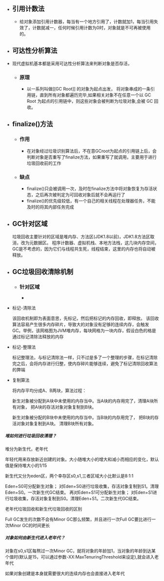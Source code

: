 - ## 引用计数法
	- 给对象添加引用计数器，每当有一个地方引用了，计数就加1，每当引用失效了，计数就减一，任何时候引用计数为0时，对象就是不可再被使用的。
- ## 可达性分析算法
- 现代虚拟机基本都是采用可达性分析算法来判断对象是否存活，
	- ### 原理
		- 以一系列叫做[[GC Root]]  的对象为起点出发， 将对象串成的一条引用链，直到所有对象都遍历完毕,如果相关对象不在任意一个以 GC Root 为起点的引用链中，则这些对象会被判断为垃圾对象,会被 GC 回收。
- ## finalize()方法
	- ### 作用
		- 在对象经过垃圾识别算法后，不在意GCroot为起点的引用链上后，会判断对象是否重写了finalize方法，如果重写了就调用，主要用于进行垃圾回收前的工作
	- ### 缺点
		- finalize()只会被调用一次，及时在finalize方法中将对象恢复为存活状态，之后再次被判定为可回收对象后就不会再运行了
		- finalize()的优先级较低，有一个自己的相关线程在处理器任务，不能及时的将其内部任务完成
- ## GC针对区域
  
    垃圾回收主要针对的区域是堆内存、方法区(JDK1.8以前)，JDK1.8方法区取消，改为元数据区。
    程序计数器、虚拟机栈、本地方法栈，这几块内存空间，GC是不考虑的，因为它们与线程共生死，线程结束，这里的内存也将自动被释放。
- ## GC垃圾回收清除机制
	- ### 针对区域
		-
- 标记-清除法
  
    该回收机制即为表面意思，先标记，然后把标记的内存回收，即释放。
  ​    该回收算法容易产生很多内存碎片，导致大的对象没有足够的连续内存，会触发GC。举例，该网格图为JVM堆内存，每块网格为一块内存，假设白色的格是通过标记清除法释放的内存
- 标记-整理法
  
    标记整理法，与标记清除法一样，只不过是多了一个整理的步骤，在标记清除完之后，会将内存进行归整，使内存碎片能够连续，避免了标记清除回收算法的弊端
- 复制算法
  
   将内存平均分成A、B两块，算法过程：
  
  新生对象被分配到A块中未使用的内存当中。当A块的内存用完了，清理A块所有对象， 把A块的存活对象对象复制到B块。
  
  新生对象被分配的B块中未使用的内存当中。当B块的内存用完了， 把B块的存活对象对象复制到A块。
  清理B块所有对象。
##### 堆如何进行垃圾回收清理？

堆分为新生代，老年代

年轻代用来存放新近创建的对象。大小随堆大小的增大和减小而相应的变化，默认值是保持堆大小的1/15

新生代又分为eden区，两个幸存区s0,s1,三者区域大小比默认是8:1:1

 Eden+S0可分配新生对象；
对Eden+S0进行垃圾收集，存活对象复制到S1。清理Eden+S0。一次新生代GC结束。
再对Eden+S1可分配新生对象；
 对Eden+S1进行垃圾收集，存活对象复制到S0。清理Eden+S1。二次新生代GC结束。

老年代垃圾回收和新生代垃圾回收的区别

Full GC发生的次数不会有Minor GC那么频繁，并且进行一次Full GC要比进行一次Minor GC的时间更长
##### 对象如何由新生代进入老年代？

对象在s0,s1区每熬过一次Minor GC，就将对象的年龄加1，当对象的年龄到达某个值时(默认是15，可以通过参数-XX:MaxTenuringThreshold来设定),就会进入老年代

如果对象创建是本身就需要很大的连续内存也会直接进入老年代
